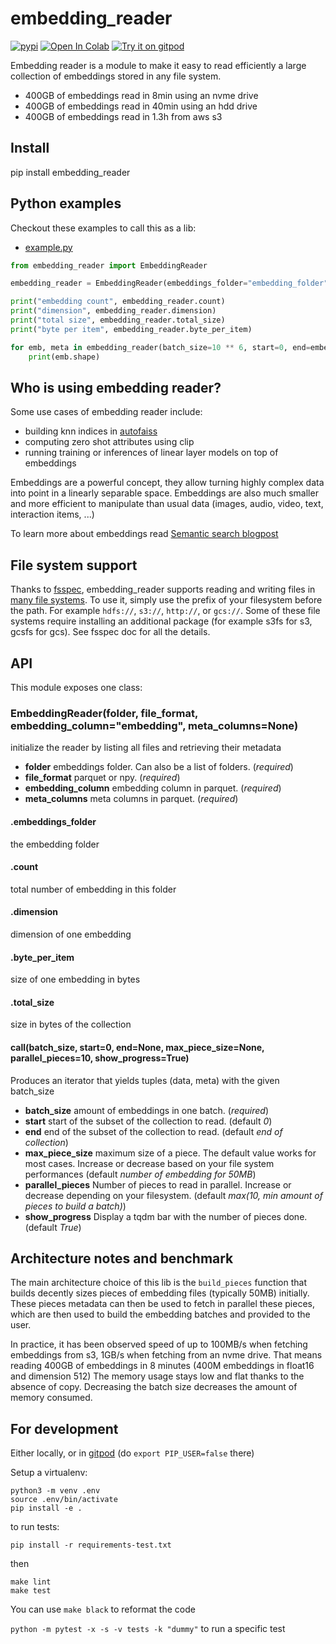 # embedding_reader
[![pypi](https://img.shields.io/pypi/v/embedding_reader.svg)](https://pypi.python.org/pypi/embedding_reader)
[![Open In Colab](https://colab.research.google.com/assets/colab-badge.svg)](https://colab.research.google.com/github/rom1504/embedding_reader/blob/master/notebook/embedding_reader_getting_started.ipynb)
[![Try it on gitpod](https://img.shields.io/badge/try-on%20gitpod-brightgreen.svg)](https://gitpod.io/#https://github.com/rom1504/embedding_reader)

Embedding reader is a module to make it easy to read efficiently a large collection of embeddings stored in any file system.
* 400GB of embeddings read in 8min using an nvme drive
* 400GB of embeddings read in 40min using an hdd drive
* 400GB of embeddings read in 1.3h from aws s3

## Install

pip install embedding_reader

## Python examples

Checkout these examples to call this as a lib:
* [example.py](examples/example.py)

```python
from embedding_reader import EmbeddingReader

embedding_reader = EmbeddingReader(embeddings_folder="embedding_folder", file_format="npy")

print("embedding count", embedding_reader.count)
print("dimension", embedding_reader.dimension)
print("total size", embedding_reader.total_size)
print("byte per item", embedding_reader.byte_per_item)

for emb, meta in embedding_reader(batch_size=10 ** 6, start=0, end=embedding_reader.count):
    print(emb.shape)
```

## Who is using embedding reader?

Some use cases of embedding reader include:
* building knn indices in [autofaiss](https://github.com/criteo/autofaiss)
* computing zero shot attributes using clip
* running training or inferences of linear layer models on top of embeddings

Embeddings are a powerful concept, they allow turning highly complex data into point in a linearly separable space.
Embeddings are also much smaller and more efficient to manipulate than usual data (images, audio, video, text, interaction items, ...)

To learn more about embeddings read [Semantic search blogpost](https://rom1504.medium.com/semantic-search-with-embeddings-index-anything-8fb18556443c)

## File system support

Thanks to [fsspec](https://filesystem-spec.readthedocs.io/en/latest/), embedding_reader supports reading and writing files in [many file systems](https://github.com/fsspec/filesystem_spec/blob/6233f315548b512ec379323f762b70764efeb92c/fsspec/registry.py#L87).
To use it, simply use the prefix of your filesystem before the path. For example `hdfs://`, `s3://`, `http://`, or `gcs://`.
Some of these file systems require installing an additional package (for example s3fs for s3, gcsfs for gcs).
See fsspec doc for all the details.

## API

This module exposes one class:

### EmbeddingReader(folder, file_format, embedding_column="embedding", meta_columns=None)

initialize the reader by listing all files and retrieving their metadata

* **folder** embeddings folder. Can also be a list of folders. (*required*)
* **file_format** parquet or npy. (*required*)
* **embedding_column** embedding column in parquet. (*required*)
* **meta_columns** meta columns in parquet. (*required*)

#### .embeddings_folder

the embedding folder

#### .count

total number of embedding in this folder

#### .dimension

dimension of one embedding

#### .byte_per_item

size of one embedding in bytes

#### .total_size

size in bytes of the collection

#### __call__(batch_size, start=0, end=None, max_piece_size=None, parallel_pieces=10, show_progress=True)

Produces an iterator that yields tuples (data, meta) with the given batch_size

* **batch_size** amount of embeddings in one batch. (*required*)
* **start** start of the subset of the collection to read. (default *0*)
* **end** end of the subset of the collection to read. (default *end of collection*)
* **max_piece_size** maximum size of a piece. The default value works for most cases. Increase or decrease based on your file system performances (default *number of embedding for 50MB*)
* **parallel_pieces** Number of pieces to read in parallel. Increase or decrease depending on your filesystem. (default *max(10, min amount of pieces to build a batch)*)
* **show_progress** Display a tqdm bar with the number of pieces done. (default *True*)


## Architecture notes and benchmark

The main architecture choice of this lib is the `build_pieces` function that builds decently sizes pieces of embedding files (typically 50MB) initially.
These pieces metadata can then be used to fetch in parallel these pieces, which are then used to build the embedding batches and provided to the user.

In practice, it has been observed speed of up to 100MB/s when fetching embeddings from s3, 1GB/s when fetching from an nvme drive.
That means reading 400GB of embeddings in 8 minutes (400M embeddings in float16 and dimension 512)
The memory usage stays low and flat thanks to the absence of copy. Decreasing the batch size decreases the amount of memory consumed.


## For development

Either locally, or in [gitpod](https://gitpod.io/#https://github.com/rom1504/embedding_reader) (do `export PIP_USER=false` there)

Setup a virtualenv:

```
python3 -m venv .env
source .env/bin/activate
pip install -e .
```

to run tests:
```
pip install -r requirements-test.txt
```
then 
```
make lint
make test
```

You can use `make black` to reformat the code

`python -m pytest -x -s -v tests -k "dummy"` to run a specific test

